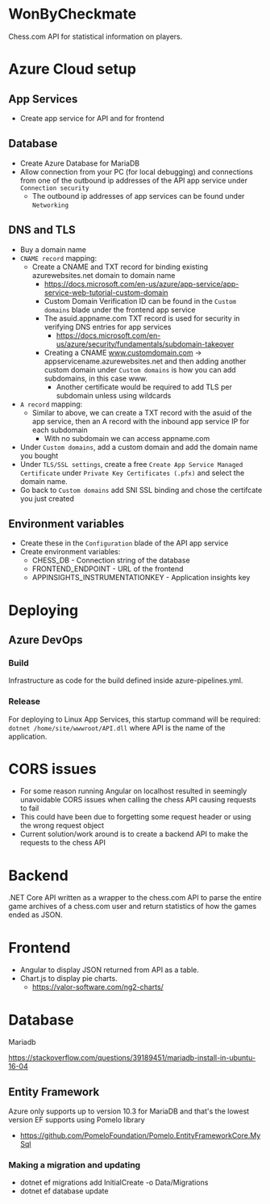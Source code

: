 # WonByCheckmate
Chess.com API for statistical information on players.

# Azure Cloud setup
## App Services
- Create app service for API and for frontend
## Database
- Create Azure Database for MariaDB
- Allow connection from your PC (for local debugging) and connections from one of the outbound ip addresses of the API app service under `Connection security`
  - The outbound ip addresses of app services can be found under `Networking`
## DNS and TLS
- Buy a domain name
- `CNAME record` mapping:
  - Create a CNAME and TXT record for binding existing azurewebsites.net domain to domain name
    - https://docs.microsoft.com/en-us/azure/app-service/app-service-web-tutorial-custom-domain
    - Custom Domain Verification ID can be found in the `Custom domains` blade under the frontend app service
    - The asuid.appname.com TXT record is used for security in verifying DNS entries for app services
      - https://docs.microsoft.com/en-us/azure/security/fundamentals/subdomain-takeover
    - Creating a CNAME www.customdomain.com -> appservicename.azurewebsites.net and then adding another custom domain under `Custom domains` is how you can add subdomains, in this case www.
      - Another certificate would be required to add TLS per subdomain unless using wildcards
- `A record` mapping:
  - Similar to above, we can create a TXT record with the asuid of the app service, then an A record with the inbound app service IP for each subdomain
    - With no subdomain we can access appname.com
- Under `Custom domains`, add a custom domain and add the domain name you bought
- Under `TLS/SSL settings`, create a free `Create App Service Managed Certificate` under `Private Key Certificates (.pfx)` and select the domain name.
- Go back to `Custom domains` add SNI SSL binding and chose the certifcate you just created
## Environment variables
- Create these in the `Configuration` blade of the API app service
- Create environment variables:
  - CHESS_DB - Connection string of the database
  - FRONTEND_ENDPOINT - URL of the frontend
  - APPINSIGHTS_INSTRUMENTATIONKEY - Application insights key

# Deploying
## Azure DevOps
### Build
Infrastructure as code for the build defined inside azure-pipelines.yml.

### Release
For deploying to Linux App Services, this startup command will be required: `dotnet /home/site/wwwroot/API.dll` where API is the name of the application.

# CORS issues
- For some reason running Angular on localhost resulted in seemingly unavoidable CORS issues when calling the chess API causing requests to fail
- This could have been due to forgetting some request header or using the wrong request object
- Current solution/work around is to create a backend API to make the requests to the chess API


# Backend
.NET Core API written as a wrapper to the chess.com API to parse the entire game archives of a chess.com user and return statistics of how the games ended as JSON.

# Frontend
- Angular to display JSON returned from API as a table.
- Chart.js to display pie charts.
  - https://valor-software.com/ng2-charts/


# Database
Mariadb

https://stackoverflow.com/questions/39189451/mariadb-install-in-ubuntu-16-04

## Entity Framework
Azure only supports up to version 10.3 for MariaDB and that's the lowest version EF supports using Pomelo library
- https://github.com/PomeloFoundation/Pomelo.EntityFrameworkCore.MySql

### Making a migration and updating
- dotnet ef migrations add InitialCreate -o Data/Migrations
- dotnet ef database update
